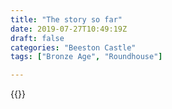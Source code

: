```yaml
---
title: "The story so far"
date: 2019-07-27T10:49:19Z
draft: false
categories: "Beeston Castle"
tags: ["Bronze Age", "Roundhouse"]

---
```

{{<youtube o4mofVIxTl4>}}